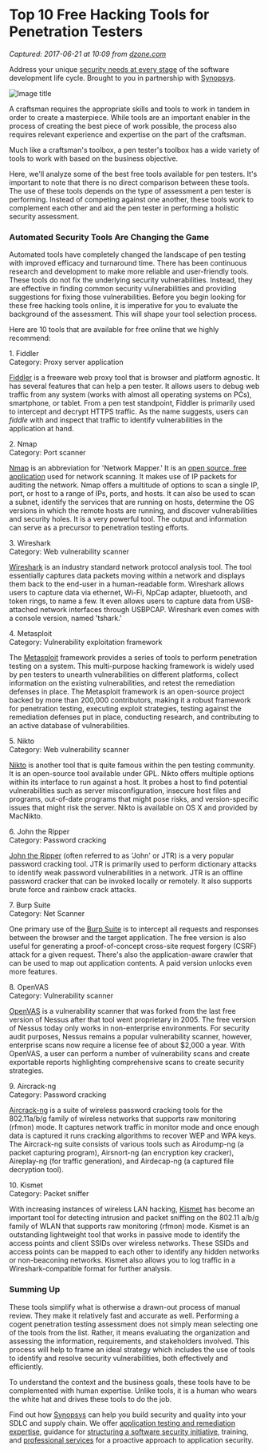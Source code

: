 # Top 10 Free Hacking Tools for Penetration Testers

_Captured: 2017-06-21 at 10:09 from [dzone.com](https://dzone.com/articles/top-10-free-hacking-tools-for-penetration-testers?edition=305110&utm_source=Daily%20Digest&utm_medium=email&utm_campaign=dd%202017-06-20)_

Address your unique [security needs at every stage](https://dzone.com/go?i=216224&u=https%3A%2F%2Fwww.synopsys.com%2Fsoftware-integrity.html%3Fcmp%3DDZone-SIG-pre) of the software development life cycle. Brought to you in partnership with [Synopsys](https://dzone.com/go?i=216224&u=https%3A%2F%2Fwww.synopsys.com%2Fsoftware-integrity.html%3Fcmp%3DDZone-SIG-pre).

![Image title](https://dzone.com/storage/temp/5609297-archery1-768x339.jpg)

A craftsman requires the appropriate skills and tools to work in tandem in order to create a masterpiece. While tools are an important enabler in the process of creating the best piece of work possible, the process also requires relevant experience and expertise on the part of the craftsman.

Much like a craftsman's toolbox, a pen tester's toolbox has a wide variety of tools to work with based on the business objective.

Here, we'll analyze some of the best free tools available for pen testers. It's important to note that there is no direct comparison between these tools. The use of these tools depends on the type of assessment a pen tester is performing. Instead of competing against one another, these tools work to complement each other and aid the pen tester in performing a holistic security assessment.

### Automated Security Tools Are Changing the Game

Automated tools have completely changed the landscape of pen testing with improved efficacy and turnaround time. There has been continuous research and development to make more reliable and user-friendly tools. These tools do not fix the underlying security vulnerabilities. Instead, they are effective in finding common security vulnerabilities and providing suggestions for fixing those vulnerabilities. Before you begin looking for these free hacking tools online, it is imperative for you to evaluate the background of the assessment. This will shape your tool selection process.

Here are 10 tools that are available for free online that we highly recommend:

1\. Fiddler  
Category: Proxy server application

[Fiddler](http://www.telerik.com/fiddler) is a freeware web proxy tool that is browser and platform agnostic. It has several features that can help a pen tester. It allows users to debug web traffic from any system (works with almost all operating systems on PCs), smartphone, or tablet. From a pen test standpoint, Fiddler is primarily used to intercept and decrypt HTTPS traffic. As the name suggests, users can _fiddle_ with and inspect that traffic to identify vulnerabilities in the application at hand.

2\. Nmap  
Category: Port scanner

[Nmap](https://nmap.org/) is an abbreviation for 'Network Mapper.' It is an [open source, free application](https://www.synopsys.com/software-integrity/resources/knowledge-database/open-source-software.html) used for network scanning. It makes use of IP packets for auditing the network. Nmap offers a multitude of options to scan a single IP, port, or host to a range of IPs, ports, and hosts. It can also be used to scan a subnet, identify the services that are running on hosts, determine the OS versions in which the remote hosts are running, and discover vulnerabilities and security holes. It is a very powerful tool. The output and information can serve as a precursor to penetration testing efforts.

3\. Wireshark  
Category: Web vulnerability scanner

[Wireshark](https://www.wireshark.org/) is an industry standard network protocol analysis tool. The tool essentially captures data packets moving within a network and displays them back to the end-user in a human-readable form. Wireshark allows users to capture data via ethernet, Wi-Fi, NpCap adapter, bluetooth, and token rings, to name a few. It even allows users to capture data from USB-attached network interfaces through USBPCAP. Wireshark even comes with a console version, named 'tshark.'

4\. Metasploit  
Category: Vulnerability exploitation framework

The [Metasploit](https://www.metasploit.com/) framework provides a series of tools to perform penetration testing on a system. This multi-purpose hacking framework is widely used by pen testers to unearth vulnerabilities on different platforms, collect information on the existing vulnerabilities, and retest the remediation defenses in place. The Metasploit framework is an open-source project backed by more than 200,000 contributors, making it a robust framework for penetration testing, executing exploit strategies, testing against the remediation defenses put in place, conducting research, and contributing to an active database of vulnerabilities.

5\. Nikto  
Category: Web vulnerability scanner

[Nikto](https://cirt.net/Nikto2) is another tool that is quite famous within the pen testing community. It is an open-source tool available under GPL. Nikto offers multiple options within its interface to run against a host. It probes a host to find potential vulnerabilities such as server misconfiguration, insecure host files and programs, out-of-date programs that might pose risks, and version-specific issues that might risk the server. Nikto is available on OS X and provided by MacNikto.

6\. John the Ripper  
Category: Password cracking

[John the Ripper](http://www.openwall.com/john/) (often referred to as 'John' or JTR) is a very popular password cracking tool. JTR is primarily used to perform dictionary attacks to identify weak password vulnerabilities in a network. JTR is an offline password cracker that can be invoked locally or remotely. It also supports brute force and rainbow crack attacks.

7\. Burp Suite  
Category: Net Scanner

One primary use of the [Burp Suite](https://portswigger.net/burp/freedownload) is to intercept all requests and responses between the browser and the target application. The free version is also useful for generating a proof-of-concept cross-site request forgery (CSRF) attack for a given request. There's also the application-aware crawler that can be used to map out application contents. A paid version unlocks even more features.

8\. OpenVAS  
Category: Vulnerability scanner

[OpenVAS](http://sectools.org/tool/openvas/) is a vulnerability scanner that was forked from the last free version of Nessus after that tool went proprietary in 2005. The free version of Nessus today only works in non-enterprise environments. For security audit purposes, Nessus remains a popular vulnerability scanner, however, enterprise scans now require a license fee of about $2,000 a year. With OpenVAS, a user can perform a number of vulnerability scans and create exportable reports highlighting comprehensive scans to create security strategies.

9\. Aircrack-ng  
Category: Password cracking

[Aircrack-ng](https://www.aircrack-ng.org/) is a suite of wireless password cracking tools for the 802.11a/b/g family of wireless networks that supports raw monitoring (rfmon) mode. It captures network traffic in monitor mode and once enough data is captured it runs cracking algorithms to recover WEP and WPA keys. The Aircrack-ng suite consists of various tools such as Airodump-ng (a packet capturing program), Airsnort-ng (an encryption key cracker), Aireplay-ng (for traffic generation), and Airdecap-ng (a captured file decryption tool).

10\. Kismet  
Category: Packet sniffer

With increasing instances of wireless LAN hacking, [Kismet](https://www.kismetwireless.net/) has become an important tool for detecting intrusion and packet sniffing on the 802.11 a/b/g family of WLAN that supports raw monitoring (rfmon) mode. Kismet is an outstanding lightweight tool that works in passive mode to identify the access points and client SSIDs over wireless networks. These SSIDs and access points can be mapped to each other to identify any hidden networks or non-beaconing networks. Kismet also allows you to log traffic in a Wireshark-compatible format for further analysis.

### Summing Up

These tools simplify what is otherwise a drawn-out process of manual review. They make it relatively fast and accurate as well. Performing a cogent penetration testing assessment does not simply mean selecting one of the tools from the list. Rather, it means evaluating the organization and assessing the information, requirements, and stakeholders involved. This process will help to frame an ideal strategy which includes the use of tools to identify and resolve security vulnerabilities, both effectively and efficiently.

To understand the context and the business goals, these tools have to be complemented with human expertise. Unlike tools, it is a human who wears the white hat and drives these tools to do the job.

Find out how [Synopsys](https://dzone.com/go?i=216225&u=https%3A%2F%2Fwww.synopsys.com%2Fsoftware-integrity.html%3Fcmp%3Ddzone-sig-post) can help you build security and quality into your SDLC and supply chain. We offer [application testing and remediation expertise](https://dzone.com/go?i=216225&u=https%3A%2F%2Fwww.synopsys.com%2Fsoftware-integrity%2Fsecurity-testing.html%3Fcmp%3Ddzone-sig-post), guidance for [structuring a software security initiative](https://dzone.com/go?i=216225&u=https%3A%2F%2Fwww.synopsys.com%2Fsoftware-integrity%2Fsoftware-security-strategy.html%3Fcmp%3Ddzone-sig-post), training, and [professional services](https://dzone.com/go?i=216225&u=https%3A%2F%2Fwww.synopsys.com%2Fsoftware-integrity%2Fsoftware-security-services.html%3Fcmp%3Ddzone-sig-post) for a proactive approach to application security.
